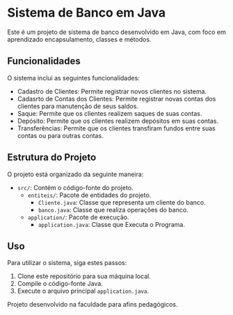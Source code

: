 # Sistema de Banco em Java 

Este é um projeto de sistema de banco desenvolvido em Java, com foco em aprendizado encapsulamento, classes e métodos.

## Funcionalidades

O sistema inclui as seguintes funcionalidades:

- Cadastro de Clientes: Permite registrar novos clientes no sistema.
- Cadasrto de Contas dos Clientes: Permite registrar novas contas dos clientes para manutenção de seus saldos.
- Saque: Permite que os clientes realizem saques de suas contas.
- Depósito: Permite que os clientes realizem depósitos em suas contas.
- Transferências: Permite que os clientes transfiram fundos entre suas contas ou para outras contas.

## Estrutura do Projeto

O projeto está organizado da seguinte maneira:

- `src/`: Contém o código-fonte do projeto.
    -  `entiteis/`: Pacote de entidades do projeto.   
        - `Cliente.java`: Classe que representa um cliente do banco.
        - `banco.java`: Classe que realiza operações do banco.
    -  `application/`: Pacote de execução.   
        - `application.java`: Classe que Executa o Programa.
 

## Uso

Para utilizar o sistema, siga estes passos:

1. Clone este repositório para sua máquina local.
2. Compile o código-fonte Java.
3. Execute o arquivo principal `application.java`.


Projeto desenvolvido na faculdade para afins pedagógicos.
